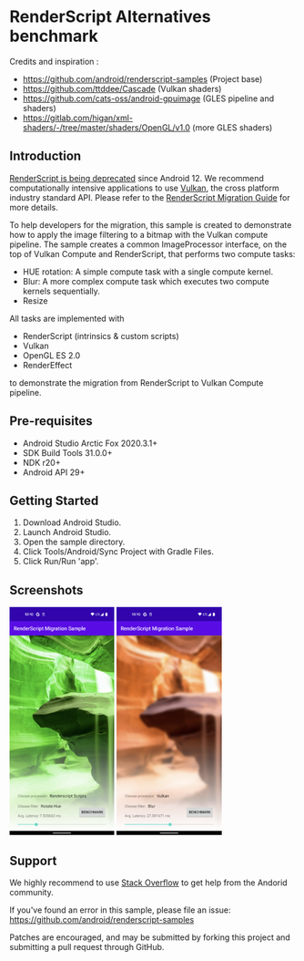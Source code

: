 # RenderScript Alternatives benchmark

Credits and inspiration :
- https://github.com/android/renderscript-samples (Project base)
- https://github.com/ttddee/Cascade (Vulkan shaders)
- https://github.com/cats-oss/android-gpuimage (GLES pipeline and shaders)
- https://gitlab.com/higan/xml-shaders/-/tree/master/shaders/OpenGL/v1.0 (more GLES shaders)

## Introduction

[RenderScript is being deprecated](https://android-developers.googleblog.com/2021/04/android-gpu-compute-going-forward.html) since Android 12. We recommend computationally intensive applications to use [Vulkan](https://www.khronos.org/vulkan), the cross platform industry standard API. Please refer to the [RenderScript Migration Guide](https://developer.android.com/guide/topics/renderscript/migrate) for more details.

To help developers for the migration, this sample is created to demonstrate how to apply the image filtering to a bitmap with the Vulkan compute pipeline. The sample creates a common ImageProcessor interface, on the top of Vulkan Compute and RenderScript, that performs two compute tasks:
- HUE rotation: A simple compute task with a single compute kernel.
- Blur: A more complex compute task which executes two compute kernels sequentially.
- Resize

All tasks are implemented with 
- RenderScript (intrinsics & custom scripts)
- Vulkan
- OpenGL ES 2.0
- RenderEffect

to demonstrate the migration from RenderScript to Vulkan Compute pipeline.


## Pre-requisites

- Android Studio Arctic Fox 2020.3.1+
- SDK Build Tools 31.0.0+
- NDK r20+
- Android API 29+

## Getting Started

1. Download Android Studio.
2. Launch Android Studio.
3. Open the sample directory.
4. Click Tools/Android/Sync Project with Gradle Files.
5. Click Run/Run 'app'.

## Screenshots

<img src="screenshots/hue.png" height="400" alt="Screenshot of Hue Rotation"/>
<img src="screenshots/blur.png" height="400" alt="Screenshot of Blur"/>

## Support

We highly recommend to use [Stack Overflow](http://stackoverflow.com/questions/tagged/android) to get help from the Andorid community.

If you've found an error in this sample, please file an issue:
https://github.com/android/renderscript-samples

Patches are encouraged, and may be submitted by forking this project and
submitting a pull request through GitHub.
